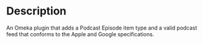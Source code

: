 # Description
An Omeka plugin that adds a Podcast Episode item type and a valid podcast feed that conforms to the Apple and Google specifications.